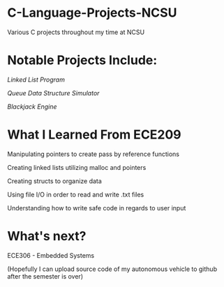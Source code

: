 # C-Language-Projects-NCSU
Various C projects throughout my time at NCSU 

# Notable Projects Include:
*Linked List Program*

*Queue Data Structure Simulator*

*Blackjack Engine*

# What I Learned From ECE209
Manipulating pointers to create pass by reference functions

Creating linked lists utilizing malloc and pointers

Creating structs to organize data

Using file I/O in order to read and write .txt files

Understanding how to write safe code in regards to user input 

# What's next?
ECE306 - Embedded Systems 

(Hopefully I can upload source code of my autonomous vehicle to github after the semester is over)
